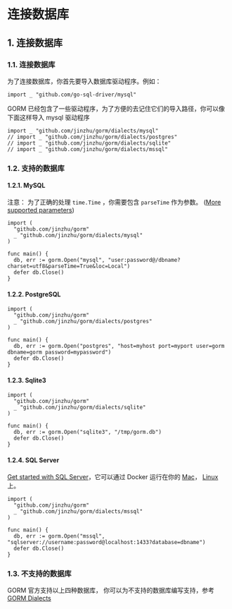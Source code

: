 # 连接数据库

## 1. 连接数据库 <a id="&#x8FDE;&#x63A5;&#x6570;&#x636E;&#x5E93;"></a>

### 1.1. 连接数据库 <a id="&#x8FDE;&#x63A5;&#x6570;&#x636E;&#x5E93;_1"></a>

为了连接数据库，你首先要导入数据库驱动程序。例如：

```text
import _ "github.com/go-sql-driver/mysql"
```

GORM 已经包含了一些驱动程序，为了方便的去记住它们的导入路径，你可以像下面这样导入 mysql 驱动程序

```text
import _ "github.com/jinzhu/gorm/dialects/mysql"
// import _ "github.com/jinzhu/gorm/dialects/postgres"
// import _ "github.com/jinzhu/gorm/dialects/sqlite"
// import _ "github.com/jinzhu/gorm/dialects/mssql"
```

### 1.2. 支持的数据库 <a id="&#x652F;&#x6301;&#x7684;&#x6570;&#x636E;&#x5E93;"></a>

#### 1.2.1. MySQL <a id="mysql"></a>

注意： 为了正确的处理 `time.Time` ，你需要包含 `parseTime` 作为参数。 \([More supported parameters](https://github.com/go-sql-driver/mysql#parameters)\)

```text
import (
  "github.com/jinzhu/gorm"
  _ "github.com/jinzhu/gorm/dialects/mysql"
)

func main() {
  db, err := gorm.Open("mysql", "user:password@/dbname?charset=utf8&parseTime=True&loc=Local")
  defer db.Close()
}
```

#### 1.2.2. PostgreSQL <a id="postgresql"></a>

```text
import (
  "github.com/jinzhu/gorm"
  _ "github.com/jinzhu/gorm/dialects/postgres"
)

func main() {
  db, err := gorm.Open("postgres", "host=myhost port=myport user=gorm dbname=gorm password=mypassword")
  defer db.Close()
}
```

#### 1.2.3. Sqlite3 <a id="sqlite3"></a>

```text
import (
  "github.com/jinzhu/gorm"
  _ "github.com/jinzhu/gorm/dialects/sqlite"
)

func main() {
  db, err := gorm.Open("sqlite3", "/tmp/gorm.db")
  defer db.Close()
}
```

#### 1.2.4. SQL Server <a id="sql-server"></a>

[Get started with SQL Server](https://www.microsoft.com/en-us/sql-server/developer-get-started/go)，它可以通过 Docker 运行在你的 [Mac](https://sqlchoice.azurewebsites.net/en-us/sql-server/developer-get-started/go/mac/)， [Linux](https://sqlchoice.azurewebsites.net/en-us/sql-server/developer-get-started/go/ubuntu/) 上。

```text
import (
  "github.com/jinzhu/gorm"
  _ "github.com/jinzhu/gorm/dialects/mssql"
)

func main() {
  db, err := gorm.Open("mssql", "sqlserver://username:password@localhost:1433?database=dbname")
  defer db.Close()
}
```

### 1.3. 不支持的数据库 <a id="&#x4E0D;&#x652F;&#x6301;&#x7684;&#x6570;&#x636E;&#x5E93;"></a>

GORM 官方支持以上四种数据库， 你可以为不支持的数据库编写支持，参考 [GORM Dialects](https://github.com/jinzhu/gorm.io/blob/master/docs/dialects.html)

